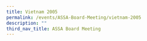 ```yaml
---
title: Vietnam 2005
permalink: /events/ASSA-Board-Meeting/vietnam-2005
description: ""
third_nav_title: ASSA Board Meeting
---
```


